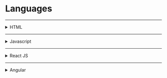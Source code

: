 # Languages

---

<details>
<summary>HTML</summary>

### HTML
HTML is a markup language that is used to describe the structure and layout of web pages. 

* we can create only Static Web pages with HTML alone.
* By Combining HTML with CSS, we can create Responsive web pages.
* By Combining HTML with JavaScript, we can create dynamic web pages.
*   
</details>

---

<details>
<summary>Javascript</summary>

### JavaScript
__JavaScript__ is a scripting language for web pages.  
we can also use Javascript on server-side as NodeJS.

we can create Dynamic Webpages by combinning HTML & Javascript.
</details>

---

<details>
<summary>React JS</summary>

### React JS

ReactJS is a JavaScript library. 
React JS used for building User Interfaces.
React uses __virtual DOM__ whereas Angular uses __HTML DOM__. 
React beats Angular in terms of performance as React updates only what is necessary without re-writing the whole HTML DOM.
</details>

---

<details>
<summary>Angular</summary>

### Angular

Angular uses HTML DOM.
React has larger community than Angular.
<details>

---

<details>
<summary>React Native</summary>

### React Native

React Native is a mobile framework that compiles native app components, allowing you to build native mobile applications (iOS, Android, and Windows) in JavaScript that allows you to use ReactJS to build your components, and implements ReactJS under the hood.
</details>

---

<details>
<summary>Node JS</summary>

### Node JS
Node JS is a JavaScript environment that executes JavaScript code outside a web browser.

</details>

---

<details>
<summary>REST APIs</summary>

### REST APIs
The __REST__ stands for __Representational State Transfer__.

It is a set of principles that define how Web standards, such as HTTP and URLs, are supposed to be used.
Using Rest Principles improves application in various aspects like scalability, reliability etc.
</details>

---

<details>
<summary>Python</summary>

### Python
Python is an object-oriented programming language that is easy to learn and simple to implement.
Dynamically-typed language.
Easy to read and remember.
</details>

---

<details>
<summary>Java</summary>

### Java
Compared to Python, it's difficult to learn.
Statically-typed
Difficult to read and remember

</details>
